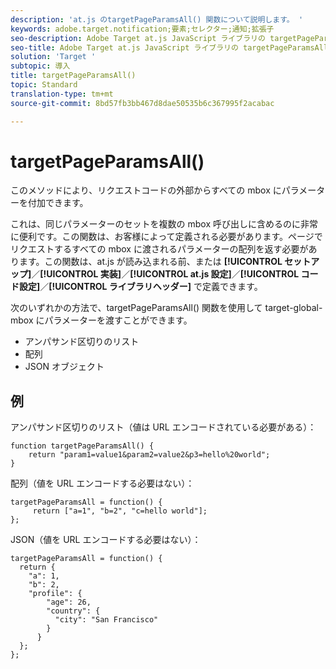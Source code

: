 ```yaml
---
description: 'at.js のtargetPageParamsAll() 関数について説明します。 '
keywords: adobe.target.notification;要素;セレクター;通知;拡張子
seo-description: Adobe Target at.js JavaScript ライブラリの targetPageParamsAll() 関数について説明します。
seo-title: Adobe Target at.js JavaScript ライブラリの targetPageParamsAll() 関数について説明します。
solution: 'Target '
subtopic: 導入
title: targetPageParamsAll()
topic: Standard
translation-type: tm+mt
source-git-commit: 8bd57fb3bb467d8dae50535b6c367995f2acabac

---
```



# targetPageParamsAll()

このメソッドにより、リクエストコードの外部からすべての mbox にパラメーターを付加できます。

これは、同じパラメーターのセットを複数の mbox 呼び出しに含めるのに非常に便利です。この関数は、お客様によって定義される必要があります。ページでリクエストするすべての mbox に渡されるパラメーターの配列を返す必要があります。この関数は、at.js が読み込まれる前、または **[!UICONTROL セットアップ]**／**[!UICONTROL 実装]**／**[!UICONTROL at.js 設定]**／**[!UICONTROL コード設定]**／**[!UICONTROL ライブラリヘッダー]** で定義できます。

次のいずれかの方法で、targetPageParamsAll() 関数を使用して target-global-mbox にパラメーターを渡すことができます。

* アンパサンド区切りのリスト
* 配列
* JSON オブジェクト

## 例

アンパサンド区切りのリスト（値は URL エンコードされている必要がある）：

```
function targetPageParamsAll() { 
    return "param1=value1&param2=value2&p3=hello%20world"; 
}
```

配列（値を URL エンコードする必要はない）：

```
targetPageParamsAll = function() { 
     return ["a=1", "b=2", "c=hello world"]; 
};
```

JSON（値を URL エンコードする必要はない）：

```
targetPageParamsAll = function() { 
  return { 
    "a": 1, 
    "b": 2, 
    "profile": { 
        "age": 26, 
        "country": { 
          "city": "San Francisco" 
        } 
      } 
  }; 
};
```
